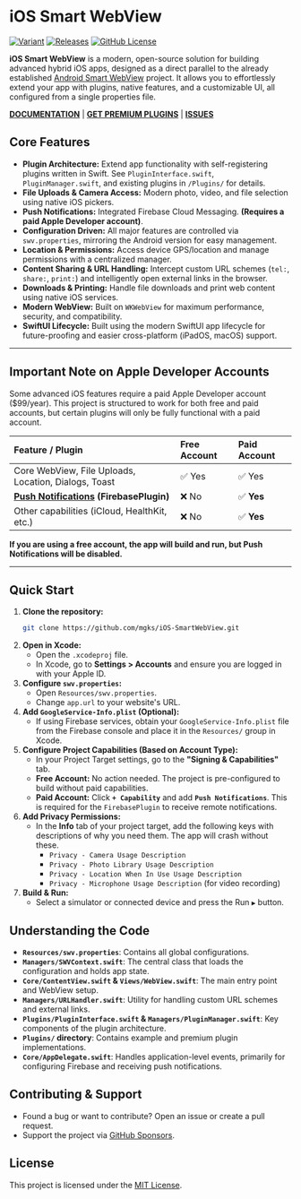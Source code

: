 # iOS Smart WebView

<p>
  <a href="#features"><img alt="Variant" src="https://img.shields.io/badge/language-Swift-orange.svg"></a>
  <a href="https://github.com/mgks/iOS-SmartWebView/releases"><img alt="Releases" src="https://img.shields.io/github/v/release/mgks/iOS-SmartWebView"></a>
  <a href="https://github.com/mgks/iOS-SmartWebView/blob/master/LICENSE"><img alt="GitHub License" src="https://img.shields.io/github/license/mgks/iOS-SmartWebView"></a>
</p>

**iOS Smart WebView** is a modern, open-source solution for building advanced hybrid iOS apps, designed as a direct parallel to the already established [Android Smart WebView](https://github.com/mgks/Android-SmartWebView) project. It allows you to effortlessly extend your app with plugins, native features, and a customizable UI, all configured from a single properties file.

**[DOCUMENTATION](https://docs.mgks.dev/smart-webview/)** | **[GET PREMIUM PLUGINS](https://github.com/sponsors/mgks/sponsorships?sponsor=mgks&tier_id=468838)** | **[ISSUES](https://github.com/mgks/iOS-SmartWebView/issues)**

## Core Features

*   **Plugin Architecture:** Extend app functionality with self-registering plugins written in Swift. See `PluginInterface.swift`, `PluginManager.swift`, and existing plugins in `/Plugins/` for details.
*   **File Uploads & Camera Access:** Modern photo, video, and file selection using native iOS pickers.
*   **Push Notifications:** Integrated Firebase Cloud Messaging. **(Requires a paid Apple Developer account)**.
*   **Configuration Driven:** All major features are controlled via `swv.properties`, mirroring the Android version for easy management.
*   **Location & Permissions:** Access device GPS/location and manage permissions with a centralized manager.
*   **Content Sharing & URL Handling:** Intercept custom URL schemes (`tel:`, `share:`, `print:`) and intelligently open external links in the browser.
*   **Downloads & Printing:** Handle file downloads and print web content using native iOS services.
*   **Modern WebView:** Built on `WKWebView` for maximum performance, security, and compatibility.
*   **SwiftUI Lifecycle:** Built using the modern SwiftUI app lifecycle for future-proofing and easier cross-platform (iPadOS, macOS) support.

---

## Important Note on Apple Developer Accounts

Some advanced iOS features require a paid Apple Developer account ($99/year). This project is structured to work for both free and paid accounts, but certain plugins will only be fully functional with a paid account.

| Feature / Plugin | Free Account | Paid Account |
| :--- | :--- | :--- |
| Core WebView, File Uploads, Location, Dialogs, Toast | ✅ Yes | ✅ Yes |
| **[Push Notifications](https://developer.apple.com/help/account/identifiers/enable-app-capabilities) (FirebasePlugin)** | ❌ No | ✅ **Yes** |
| Other capabilities (iCloud, HealthKit, etc.) | ❌ No | ✅ **Yes** |

**If you are using a free account, the app will build and run, but Push Notifications will be disabled.**

---

## Quick Start

1.  **Clone the repository:**
    ```sh
    git clone https://github.com/mgks/iOS-SmartWebView.git
    ```
2.  **Open in Xcode:**
    *   Open the `.xcodeproj` file.
    *   In Xcode, go to **Settings > Accounts** and ensure you are logged in with your Apple ID.
3.  **Configure `swv.properties`:**
    *   Open `Resources/swv.properties`.
    *   Change `app.url` to your website's URL.
4.  **Add `GoogleService-Info.plist` (Optional):**
    *   If using Firebase services, obtain your `GoogleService-Info.plist` file from the Firebase console and place it in the `Resources/` group in Xcode.
5.  **Configure Project Capabilities (Based on Account Type):**
    *   In your Project Target settings, go to the **"Signing & Capabilities"** tab.
    *   **Free Account:** No action needed. The project is pre-configured to build without paid capabilities.
    *   **Paid Account:** Click **`+ Capability`** and add **`Push Notifications`**. This is required for the `FirebasePlugin` to receive remote notifications.
6.  **Add Privacy Permissions:**
    *   In the **Info** tab of your project target, add the following keys with descriptions of why you need them. The app will crash without these.
        *   `Privacy - Camera Usage Description`
        *   `Privacy - Photo Library Usage Description`
        *   `Privacy - Location When In Use Usage Description`
        *   `Privacy - Microphone Usage Description` (for video recording)
7.  **Build & Run:**
    *   Select a simulator or connected device and press the Run `▶` button.

## Understanding the Code

*   **`Resources/swv.properties`**: Contains all global configurations.
*   **`Managers/SWVContext.swift`**: The central class that loads the configuration and holds app state.
*   **`Core/ContentView.swift` & `Views/WebView.swift`**: The main entry point and WebView setup.
*   **`Managers/URLHandler.swift`**: Utility for handling custom URL schemes and external links.
*   **`Plugins/PluginInterface.swift` & `Managers/PluginManager.swift`**: Key components of the plugin architecture.
*   **`Plugins/` directory**: Contains example and premium plugin implementations.
*   **`Core/AppDelegate.swift`**: Handles application-level events, primarily for configuring Firebase and receiving push notifications.

## Contributing & Support
*   Found a bug or want to contribute? Open an issue or create a pull request.
*   Support the project via [GitHub Sponsors](https://github.com/sponsors/mgks).

## License
This project is licensed under the [MIT License](LICENSE).
